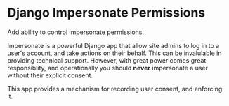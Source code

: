 # Django Impersonate Permissions

Add ability to control impersonate permissions.

Impersonate is a powerful Django app that allow site admins to log in to a user's account, and take
actions on their behalf. This can be invalulable in providing technical support. However, with great
power comes great responsiblity, and operationally you should **never** impersonate a user without
their explicit consent.

This app provides a mechanism for recording user consent, and enforcing it.
